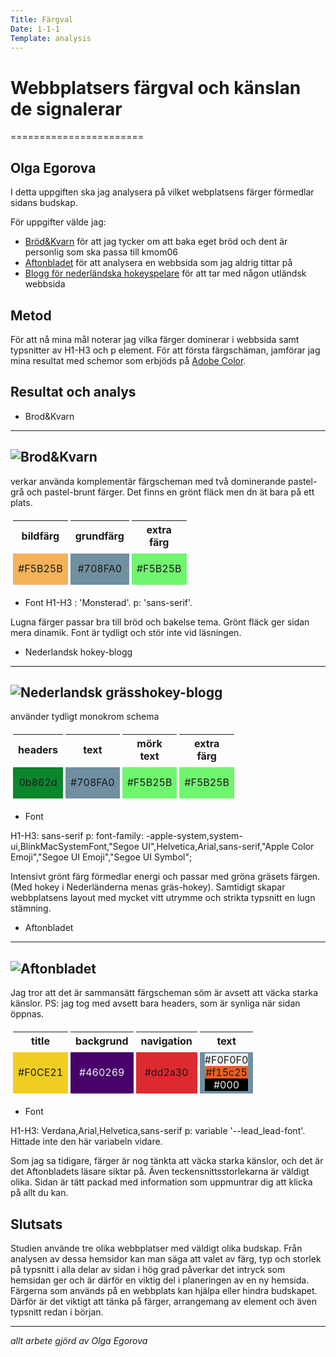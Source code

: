 ```yaml
---
Title: Färgval
Date: 1-1-1
Template: analysis
---
```

# Webbplatsers färgval och känslan de signalerar
=======================

Olga Egorova
-----------------------

I detta uppgiften ska jag analysera på vilket webplatsens färger förmedlar sidans budskap.


För uppgifter välde jag: 
* [Bröd&Kvarn](https://www.brodochkvarn.se/blogg/) för att jag tycker om att baka eget bröd och dent är personlig som ska passa till kmom06
* [Aftonbladet](https://www.aftonbladet.se/) för att analysera en webbsida som jag aldrig tittar på
* [Blogg för nederländska hokeyspelare](https://www.hockeyblog.nl/) för att tar med någon utländsk webbsida


Metod
-----------------------
För att nå mina mål noterar jag vilka färger dominerar i webbsida samt typsnitter av H1-H3 och p element.
För att första färgschäman, jamförar jag mina resultat med schemor som erbjöds på [Adobe Color](https://color.adobe.com/sv/create/color-wheel).

Resultat och analys
-----------------------
* Brod&Kvarn 
-----------
![Brod&Kvarn](%assets_url%/img/kmom04/bredAndMeal.png)
-------------
verkar använda komplementär färgscheman med två dominerande pastel-grå och pastel-brunt färger. Det finns en grönt fläck men dn ät bara på ett plats.

<table style="border-spacing: 4px; border-collapse: separate">
<th>bildfärg</th><th>grundfärg</th><th>extra färg</th>
<tr>
<td style="height: 50px; width: 50px; background-color: #F5B25B; text-align: center;">#F5B25B</td>
<td style="height: 50px; width: 50px; background-color: #708FA0; text-align: center;">#708FA0</td>
<td style="height: 50px; width: 50px; background-color: #70F56E; text-align: center;">#F5B25B</td>
</tr>
</table> 

* Font
H1-H3 : 'Monsterad'.
p: 'sans-serif'.

Lugna färger passar bra till bröd och bakelse tema. Grönt fläck ger sidan mera dinamik.
Font är tydligt och stör inte vid läsningen.

* Nederlandsk hokey-blogg 
---------------------------
![Nederlandsk grässhokey-blogg](%assets_url%/img/kmom04/netherlands_hokey.png)
--------------------------

använder tydligt monokrom schema
<table style="border-spacing: 4px; border-collapse: separate">
<th>headers</th><th>text</th><th>mörk text</th><th>extra färg</th>
<tr>
<td style="height: 50px; width: 50px; background-color: #0b862d; text-align: center;">0b862d</td>
<td style="height: 50px; width: 50px; background-color: #708FA0; text-align: center;">#708FA0</td>
<td style="height: 50px; width: 50px; background-color: #70F56E; text-align: center;">#F5B25B</td>
<td style="height: 50px; width: 50px; background-color: #70F56E; text-align: center;">#F5B25B</td>
</tr>
</table> 

* Font

H1-H3: sans-serif
p: font-family: -apple-system,system-ui,BlinkMacSystemFont,"Segoe UI",Helvetica,Arial,sans-serif,"Apple Color Emoji","Segoe UI Emoji","Segoe UI Symbol";

Intensivt grönt färg förmedlar energi och passar med gröna gräsets färgen. (Med hokey i Nederländerna menas gräs-hokey). Samtidigt skapar webbplatsens layout med mycket vitt utrymme och strikta typsnitt en lugn stämning.

* Aftonbladet
---------------------------
![Aftonbladet](%assets_url%/img/kmom04/aftonbladet.png)
----------------------------

Jag tror att det är sammansätt färgscheman söm är avsett att väcka starka känslor.
PS: jag tog med avsett bara headers, som är synliga när sidan öppnas.
<table style="border-spacing: 4px; border-collapse: separate">
<th>title</th><th>backgrund</th><th>navigation</th><th>text</th>
<tr>
<td style="height: 50px; width: 50px; background-color: #F0CE21;text-align: center;">#F0CE21</td>
<td style="height: 50px; width: 50px; background-color: #460269; text-align: center; color: #F0F0F0;">#460269</td>
<td style="height: 50px; width: 50px; background-color: #dd2a30; text-align: center;">#dd2a30</td>
<td class="three_row" style="height: 50px; width: 50px; background-color: #708FA0"><div class="td-row1" style="background-color: #F0F0F0; text-align: center;">#F0F0F0</div><div class="td-row2" style="background-color: #f15c25; text-align: center;">#f15c25</div><div class="td-row3" style="background-color: #000; color: #F0F0F0; text-align: center;">#000</div></td>
</tr>
</table>

* Font

H1-H3: Verdana,Arial,Helvetica,sans-serif
p: variable '--lead_lead-font'. Hittade inte den här variabeln vidare.

Som jag sa tidigare, färger är nog tänkta att väcka starka känslor, och det är det Aftonbladets läsare siktar på. Även teckensnittsstorlekarna är väldigt olika. Sidan är tätt packad med information som uppmuntrar dig att klicka på allt du kan.

Slutsats
--------------------------

Studien använde tre olika webbplatser med väldigt olika budskap. Från analysen av dessa hemsidor kan man säga att valet av färg, typ och storlek på typsnitt i alla delar av sidan i hög grad påverkar det intryck som hemsidan ger och är därför en viktig del i planeringen av en ny hemsida. Färgerna som används på en webbplats kan hjälpa eller hindra budskapet. Därför är det viktigt att tänka på färger, arrangemang av element och även typsnitt redan i början.

----
*allt arbete gjörd av Olga Egorova*